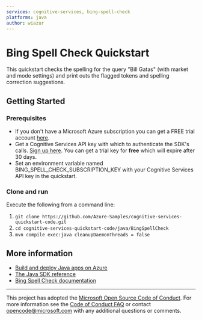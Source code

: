 ```yaml
---
services: cognitive-services, bing-spell-check
platforms: java
author: wiazur
---
```


# Bing Spell Check Quickstart

This quickstart checks the spelling for the query "Bill Gatas" (with market and mode settings) and print outs the flagged tokens and spelling correction suggestions.

## Getting Started

### Prerequisites
- If you don't have a Microsoft Azure subscription you can get a FREE trial account [here](http://go.microsoft.com/fwlink/?LinkId=330212).
- Get a Cognitive Services API key with which to authenticate the SDK's calls. [Sign up here](https://azure.microsoft.com/en-us/services/cognitive-services/spell-check/). You can get a trial key for **free** which will expire after 30 days.
- Set an environment variable named BING_SPELL_CHECK_SUBSCRIPTION_KEY with your Cognitive Services API key in the quickstart.

### Clone and run

Execute the following from a command line:

1. `git clone https://github.com/Azure-Samples/cognitive-services-quickstart-code.git`
1. `cd cognitive-services-quickstart-code/java/BingSpellCheck`
1. `mvn compile exec:java cleanupDaemonThreads = false`

## More information 

- [Build and deploy Java apps on Azure](http://azure.com/java)
- [The Java SDK reference](https://docs.microsoft.com/en-us/java/api/overview/azure/cognitiveservices/client?view=azure-java-stable)
- [Bing Spell Check documentation](https://docs.microsoft.com/en-us/azure/cognitive-services/bing-spell-check/index)

---

This project has adopted the [Microsoft Open Source Code of Conduct](https://opensource.microsoft.com/codeofconduct/). For more information see the [Code of Conduct FAQ](https://opensource.microsoft.com/codeofconduct/faq/) or contact [opencode@microsoft.com](mailto:opencode@microsoft.com) with any additional questions or comments.
